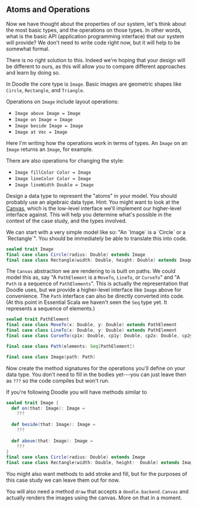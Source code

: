 ## Atoms and Operations

Now we have thought about the properties of our system, let's think about the most basic types, and the operations on those types. In other words, what is the basic API (application programming interface) that our system will provide? We don't need to write code right now, but it will help to be somewhat formal.

<div class="solution">
There is no right solution to this. Indeed we're hoping that your design will be different to ours, as this will allow you to compare different approaches and learn by doing so.

In Doodle the core type is `Image`. Basic images are geometric shapes like `Circle`, `Rectangle`, and `Triangle`.

Operations on `Image` include layout operations:

- `Image above Image = Image`
- `Image on Image = Image`
- `Image beside Image = Image`
- `Image at Vec = Image`

Here I'm writing how the operations work in terms of types. An `Image` on an `Image` returns an `Image`, for example.

There are also operations for changing the style:

- `Image fillColor Color = Image`
- `Image lineColor Color = Image`
- `Image lineWidth Double = Image`
</div>

Design a data type to represent the "atoms" in your model. You should probably use an algebraic data type. Hint: You might want to look at the [Canvas](https://github.com/underscoreio/doodle-case-study/blob/master/shared/src/main/scala/doodle/backend/Canvas.scala), which is the low-level interface we'll implement our higher-level interface against. This will help you determine what's possible in the context of the case study, and the types involved.

<div class="solution">
We can start with a very simple model like so: "An `Image` is a `Circle` or a `Rectangle`". You should be immediately be able to translate this into code.

```scala
sealed trait Image
final case class Circle(radius: Double) extends Image
final case class Rectangle(width: Double, height: Double) extends Image
```

The `Canvas` abstraction we are rendering to is built on paths. We could model this as, say "A `PathElement` is a `MoveTo`, `LineTo`, or `CurveTo`" and "A `Path` is a sequence of `PathElements`". This is actually the representation that Doodle uses, but we provide a higher-level interface like `Image` above for convenience. The `Path` interface can also be directly converted into code. (At this point in Essential Scala we haven't seen the `Seq` type yet. It represents a sequence of elements.)

```scala
sealed trait PathElement
final case class MoveTo(x: Double, y: Double) extends PathElement
final case class LineTo(x: Double, y: Double) extends PathElement
final case class CurveTo(cp1x: Double, cp1y: Double, cp2x: Double, cp2y: Double, endX: Double, endY: Double) extends PathElement

final case class Path(elements: Seq[PathElement])

final case class Image(path: Path)
```
</div> 

Now create the method signatures for the operations you'll define on your data type. You don't need to fill in the bodies yet---you can just leave then as `???` so the code compiles but won't run.

<div class="solution">
If you're following Doodle you will have methods similar to

```scala
sealed trait Image {
  def on(that: Image): Image =
    ???
  
  def beside(that: Image): Image =
    ???
  
  def above(that: Image): Image =
    ???
}
final case class Circle(radius: Double) extends Image
final case class Rectangle(width: Double, height:  Double) extends Image
```

You might also want methods to add stroke and fill, but for the purposes of this case study we can leave them out for now.
</div>

You will also need a method `draw` that accepts a `doodle.backend.Canvas` and actually renders the images using the canvas. More on that in a moment.
